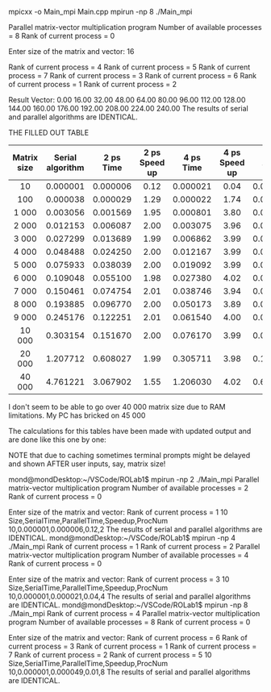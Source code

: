 mpicxx -o Main_mpi Main.cpp
mpirun -np 8 ./Main_mpi

Parallel matrix-vector multiplication program
Number of available processes = 8
Rank of current process = 0

Enter size of the matrix and vector: 16

Rank of current process = 4
Rank of current process = 5
Rank of current process = 7
Rank of current process = 3
Rank of current process = 6
Rank of current process = 1
Rank of current process = 2

Result Vector:
   0.00   16.00   32.00   48.00   64.00   80.00   96.00  112.00  128.00  144.00  160.00  176.00  192.00  208.00  224.00  240.00 
The results of serial and parallel algorithms are IDENTICAL.

THE FILLED OUT TABLE

|Matrix size| Serial algorithm | 2 ps Time |2 ps Speed up| 4 ps Time |4 ps Speed up| 8 ps Time |8 ps Speed up|
|:---------:|:----------------:|:---------:|:-----------:|:---------:|:-----------:|:---------:|:-----------:|
|10         |0.000001          |0.000006   |0.12         |0.000021   |0.04         |0.000049   |0.01         |
|100        |0.000038          |0.000029   |1.29         |0.000022   |1.74         |0.000096   |0.40         |
|1 000      |0.003056          |0.001569   |1.95         |0.000801   |3.80         |0.000447   |6.93         |
|2 000      |0.012153          |0.006087   |2.00         |0.003075   |3.96         |0.002405   |5.10         |
|3 000      |0.027299          |0.013689   |1.99         |0.006862   |3.99         |0.003553   |7.79         |
|4 000      |0.048488          |0.024250   |2.00         |0.012167   |3.99         |0.006605   |7.48         |
|5 000      |0.075933          |0.038039   |2.00         |0.019092   |3.99         |0.009946   |7.84         |
|6 000      |0.109048          |0.055100   |1.98         |0.027380   |4.02         |0.014021   |7.99         |
|7 000      |0.150461          |0.074754   |2.01         |0.038746   |3.94         |0.020060   |7.57         |
|8 000      |0.193885          |0.096770   |2.00         |0.050173   |3.89         |0.024963   |7.94         |
|9 000      |0.245176          |0.122251   |2.01         |0.061540   |4.00         |0.031758   |7.91         |
|10 000     |0.303154          |0.151670   |2.00         |0.076170   |3.99         |0.041070   |7.53         |
|20 000     |1.207712          |0.608027   |1.99         |0.305711   |3.98         |0.157440   |7.86         |
|40 000     |4.761221          |3.067902   |1.55         |1.206030   |4.02         |0.619308   |7.95         |

I don't seem to be able to go over 40 000 matrix size due to RAM limitations. My PC has bricked on 45 000

The calculations for this tables have been made with updated output and are done like this one by one:

NOTE that due to caching sometimes terminal prompts might be delayed and shown AFTER user inputs, say, matrix size!

mond@mondDesktop:~/VSCode/ROLab1$ mpirun -np 2 ./Main_mpi
Parallel matrix-vector multiplication program
Number of available processes = 2
Rank of current process = 0

Enter size of the matrix and vector: Rank of current process = 1
10
Size,SerialTime,ParallelTime,Speedup,ProcNum
10,0.000001,0.000006,0.12,2
The results of serial and parallel algorithms are IDENTICAL.
mond@mondDesktop:~/VSCode/ROLab1$ mpirun -np 4 ./Main_mpi
Rank of current process = 1
Rank of current process = 2
Parallel matrix-vector multiplication program
Number of available processes = 4
Rank of current process = 0

Enter size of the matrix and vector: Rank of current process = 3
10
Size,SerialTime,ParallelTime,Speedup,ProcNum
10,0.000001,0.000021,0.04,4
The results of serial and parallel algorithms are IDENTICAL.
mond@mondDesktop:~/VSCode/ROLab1$ mpirun -np 8 ./Main_mpi
Rank of current process = 4
Parallel matrix-vector multiplication program
Number of available processes = 8
Rank of current process = 0

Enter size of the matrix and vector: Rank of current process = 6
Rank of current process = 3
Rank of current process = 1
Rank of current process = 7
Rank of current process = 2
Rank of current process = 5
10
Size,SerialTime,ParallelTime,Speedup,ProcNum
10,0.000001,0.000049,0.01,8
The results of serial and parallel algorithms are IDENTICAL.